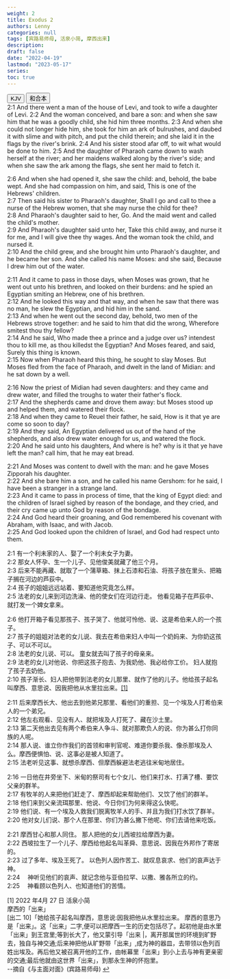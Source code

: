 ```yaml
---
weight: 2
title: Exodus 2
authors: Lenny
categories: null
tags: [宾路易师母, 活泉小简, 摩西出来]
description: 
draft: false
date: "2022-04-19"
lastmod: "2023-05-17"
series: 
toc: true
---
```



<!--more-->

<!-- Tab links -->
<div class="tab">
  <button class="tablinks active" onclick="tablabel(event, 'english')">KJV</button>
  <button class="tablinks" onclick="tablabel(event, 'chinese')">和合本</button>
  
</div>

<!-- Tab content -->
<div id="english" class="tabcontent" style="display:block">
2:1 And there went a man of the house of Levi, and took to wife a daughter of Levi.  
2:2 And the woman conceived, and bare a son: and when she saw him that he was a goodly child, she hid him three months.  
2:3 And when she could not longer hide him, she took for him an ark of bulrushes, and daubed it with slime and with pitch, and put the child therein; and she laid it in the flags by the river's brink.  
2:4 And his sister stood afar off, to wit what would be done to him.  
2:5 And the daughter of Pharaoh came down to wash herself at the river; and her maidens walked along by the river's side; and when she saw the ark among the flags, she sent her maid to fetch it.  

2:6 And when she had opened it, she saw the child: and, behold, the babe wept. And she had compassion on him, and said, This is one of the Hebrews' children.  
2:7 Then said his sister to Pharaoh's daughter, Shall I go and call to thee a nurse of the Hebrew women, that she may nurse the child for thee?  
2:8 And Pharaoh's daughter said to her, Go. And the maid went and called the child's mother.  
2:9 And Pharaoh's daughter said unto her, Take this child away, and nurse it for me, and I will give thee thy wages. And the woman took the child, and nursed it.  
2:10 And the child grew, and she brought him unto Pharaoh's daughter, and he became her son. And she called his name Moses: and she said, Because I drew him out of the water.  

2:11 And it came to pass in those days, when Moses was grown, that he went out unto his brethren, and looked on their burdens: and he spied an Egyptian smiting an Hebrew, one of his brethren.  
2:12 And he looked this way and that way, and when he saw that there was no man, he slew the Egyptian, and hid him in the sand.  
2:13 And when he went out the second day, behold, two men of the Hebrews strove together: and he said to him that did the wrong, Wherefore smitest thou thy fellow?  
2:14 And he said, Who made thee a prince and a judge over us? intendest thou to kill me, as thou killedst the Egyptian? And Moses feared, and said, Surely this thing is known.  
2:15 Now when Pharaoh heard this thing, he sought to slay Moses. But Moses fled from the face of Pharaoh, and dwelt in the land of Midian: and he sat down by a well.  

2:16 Now the priest of Midian had seven daughters: and they came and drew water, and filled the troughs to water their father's flock.  
2:17 And the shepherds came and drove them away: but Moses stood up and helped them, and watered their flock.  
2:18 And when they came to Reuel their father, he said, How is it that ye are come so soon to day?  
2:19 And they said, An Egyptian delivered us out of the hand of the shepherds, and also drew water enough for us, and watered the flock.  
2:20 And he said unto his daughters, And where is he? why is it that ye have left the man? call him, that he may eat bread.  

2:21 And Moses was content to dwell with the man: and he gave Moses Zipporah his daughter.  
2:22 And she bare him a son, and he called his name Gershom: for he said, I have been a stranger in a strange land.  
2:23 And it came to pass in process of time, that the king of Egypt died: and the children of Israel sighed by reason of the bondage, and they cried, and their cry came up unto God by reason of the bondage.  
2:24 And God heard their groaning, and God remembered his covenant with Abraham, with Isaac, and with Jacob.  
2:25 And God looked upon the children of Israel, and God had respect unto them.  
</div>


<div id="chinese" class="tabcontent" style="display:block">

2:1 有一个利未家的人、娶了一个利未女子为妻。  
2:2 那女人怀孕、生一个儿子、见他俊美就藏了他三个月。  
2:3 后来不能再藏、就取了一个蒲草箱、抹上石漆和石油、将孩子放在里头、把箱子搁在河边的芦荻中。  
2:4 孩子的姐姐远远站着、要知道他究竟怎么样。  
2:5 法老的女儿来到河边洗澡、他的使女们在河边行走。  他看见箱子在芦荻中、就打发一个婢女拿来。  

2:6 他打开箱子看见那孩子、孩子哭了、他就可怜他、说、这是希伯来人的一个孩子。  
2:7 孩子的姐姐对法老的女儿说、我去在希伯来妇人中叫一个奶妈来、为你奶这孩子、可以不可以。  
2:8 法老的女儿说、可以。  童女就去叫了孩子的母亲来。  
2:9 法老的女儿对他说、你把这孩子抱去、为我奶他、我必给你工价。  妇人就抱了孩子去奶他。  
2:10 孩子渐长、妇人把他带到法老的女儿那里、就作了他的儿子。他给孩子起名叫摩西、意思说、因我把他从水里拉出来。<a id="1_ref" href = "#1" class = "index">[1]</a>  

2:11 后来摩西长大、他出去到他弟兄那里、看他们的重担、见一个埃及人打希伯来人的一个弟兄。  
2:12 他左右观看、见没有人、就把埃及人打死了、藏在沙土里。  
2:13 第二天他出去见有两个希伯来人争斗、就对那欺负人的说、你为甚么打你同族的人呢。  
2:14 那人说、谁立你作我们的首领和审判官呢、难道你要杀我、像杀那埃及人么。摩西便惧怕、说、这事必是被人知道了。  
2:15 法老听见这事、就想杀摩西、但摩西躲避法老逃往米甸地居住。  

2:16 一日他在井旁坐下、米甸的祭司有七个女儿、他们来打水、打满了槽、要饮父亲的群羊。  
2:17 有牧羊的人来把他们赶走了、摩西却起来帮助他们、又饮了他们的群羊。  
2:18 他们来到父亲流珥那里、他说、今日你们为何来得这么快呢。  
2:19 他们说、有一个埃及人救我们脱离牧羊人的手、并且为我们打水饮了群羊。  
2:20 他对女儿们说、那个人在那里、你们为甚么撇下他呢、你们去请他来吃饭。  

2:21 摩西甘心和那人同住。  那人把他的女儿西坡拉给摩西为妻。  
2:22 西坡拉生了一个儿子、摩西给他起名叫革舜、意思说、因我在外邦作了寄居的。  
2:23 过了多年、埃及王死了。  以色列人因作苦工、就叹息哀求、他们的哀声达于　神。  
2:24 　神听见他们的哀声、就记念他与亚伯拉罕、以撒、雅各所立的约。  
2:25 　神看顾以色列人、也知道他们的苦情。  

<p id="1">[1] 2022 年4月 27 日 活泉小简  
<br>摩西的「出来」  
<br>[出二 10]「她给孩子起名叫摩西，意思说:因我把他从水里拉出来。  
摩西的意思乃是「出来」。这「出来」二字,便可以把摩西一生的历史包括尽了。起初他是由水里「出来」到王宫里;等到长大了，他又蒙引导「出来 |，离开那属世的环境到旷野去，独自与神交通;后来神把他从旷野带「出来」,成为神的器皿，去带领以色列百姓出埃及。再后他又被召离开他的工作，由帐幕里「出来」到小上去与神有更亲密的交通;最后他就由这世界「出来」，到那永生神的怀抱里。 
<br>--摘自《与主面对面》(宾路易师母)
<a href="#1_ref">&#8617;</a>
</p>
   

</div>


